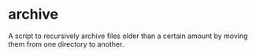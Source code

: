 # archive

A script to recursively archive files older than a certain amount by moving them from one directory to another.
